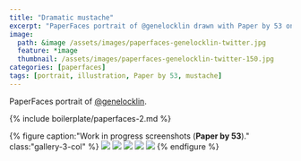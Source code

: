 ```yaml
---
title: "Dramatic mustache"
excerpt: "PaperFaces portrait of @genelocklin drawn with Paper by 53 on an iPad."
image: 
  path: &image /assets/images/paperfaces-genelocklin-twitter.jpg 
  feature: *image
  thumbnail: /assets/images/paperfaces-genelocklin-twitter-150.jpg
categories: [paperfaces]
tags: [portrait, illustration, Paper by 53, mustache]
---
```


PaperFaces portrait of [@genelocklin](https://twitter.com/genelocklin).

{% include boilerplate/paperfaces-2.md %}

{% figure caption:"Work in progress screenshots (**Paper by 53**)." class:"gallery-3-col" %}
[![](/assets/images/paperfaces-genelocklin-process-1-600.jpg)](/assets/images/paperfaces-genelocklin-process-1-lg.jpg)
[![](/assets/images/paperfaces-genelocklin-process-2-600.jpg)](/assets/images/paperfaces-genelocklin-process-2-lg.jpg)
[![](/assets/images/paperfaces-genelocklin-process-3-600.jpg)](/assets/images/paperfaces-genelocklin-process-3-lg.jpg)
[![](/assets/images/paperfaces-genelocklin-process-4-600.jpg)](/assets/images/paperfaces-genelocklin-process-4-lg.jpg)
[![](/assets/images/paperfaces-genelocklin-process-5-600.jpg)](/assets/images/paperfaces-genelocklin-process-5-lg.jpg)
{% endfigure %}
